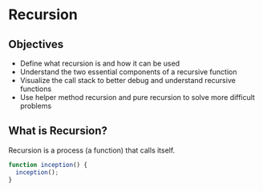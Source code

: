 # Recursion

## Objectives

- Define what recursion is and how it can be used
- Understand the two essential components of a recursive function
- Visualize the call stack to better debug and understand recursive functions
- Use helper method recursion and pure recursion to solve more difficult problems

## What is Recursion?

Recursion is a process (a function) that calls itself. 

```js
function inception() {
  inception();
}
```

